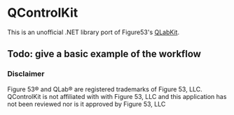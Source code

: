 # QControlKit
This is an unofficial .NET library port of Figure53's [QLabKit](https://github.com/Figure53/QLabKit.objc).


## Todo: give a basic example of the workflow


### Disclaimer
Figure 53® and QLab® are registered trademarks of Figure 53, LLC. QControlKit is not affiliated with with Figure 53, LLC and this application has not been reviewed nor is it approved by Figure 53, LLC
